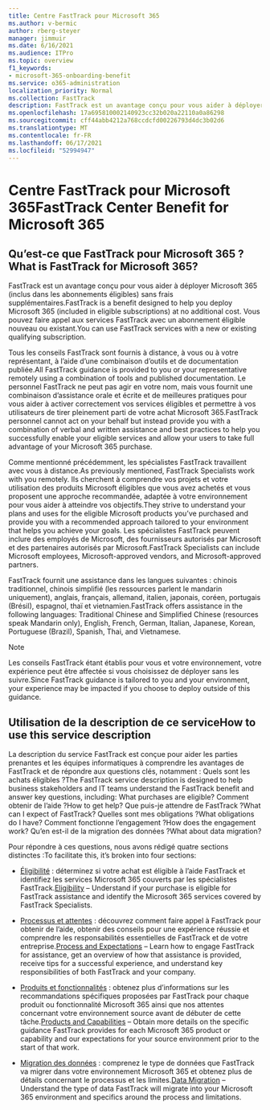 ```yaml
---
title: Centre FastTrack pour Microsoft 365
ms.author: v-bermic
author: rberg-steyer
manager: jimmuir
ms.date: 6/16/2021
ms.audience: ITPro
ms.topic: overview
f1_keywords:
- microsoft-365-onboarding-benefit
ms.service: o365-administration
localization_priority: Normal
ms.collection: FastTrack
description: FastTrack est un avantage conçu pour vous aider à déployer Microsoft 365 (inclus dans les abonnements éligibles) sans frais supplémentaires. Vous pouvez faire appel aux services FastTrack avec un abonnement éligible nouveau ou existant.
ms.openlocfilehash: 17a695810002140923cc32b020a22110a0a86298
ms.sourcegitcommit: cff44abb4212a768ccdcfd00226793d4dc3b02d6
ms.translationtype: MT
ms.contentlocale: fr-FR
ms.lasthandoff: 06/17/2021
ms.locfileid: "52994947"
---
```

# <a name="fasttrack-center-benefit-for-microsoft-365"></a><span data-ttu-id="2922c-104">Centre FastTrack pour Microsoft 365</span><span class="sxs-lookup"><span data-stu-id="2922c-104">FastTrack Center Benefit for Microsoft 365</span></span>

## <a name="what-is-fasttrack-for-microsoft-365"></a><span data-ttu-id="2922c-105">Qu’est-ce que FastTrack pour Microsoft 365 ?</span><span class="sxs-lookup"><span data-stu-id="2922c-105">What is FastTrack for Microsoft 365?</span></span>

<span data-ttu-id="2922c-106">FastTrack est un avantage conçu pour vous aider à déployer Microsoft 365 (inclus dans les abonnements éligibles) sans frais supplémentaires.</span><span class="sxs-lookup"><span data-stu-id="2922c-106">FastTrack is a benefit designed to help you deploy Microsoft 365 (included in eligible subscriptions) at no additional cost.</span></span> <span data-ttu-id="2922c-107">Vous pouvez faire appel aux services FastTrack avec un abonnement éligible nouveau ou existant.</span><span class="sxs-lookup"><span data-stu-id="2922c-107">You can use FastTrack services with a new or existing qualifying subscription.</span></span>

<span data-ttu-id="2922c-108">Tous les conseils FastTrack sont fournis à distance, à vous ou à votre représentant, à l’aide d’une combinaison d’outils et de documentation publiée.</span><span class="sxs-lookup"><span data-stu-id="2922c-108">All FastTrack guidance is provided to you or your representative remotely using a combination of tools and published documentation.</span></span> <span data-ttu-id="2922c-109">Le personnel FastTrack ne peut pas agir en votre nom, mais vous fournit une combinaison d’assistance orale et écrite et de meilleures pratiques pour vous aider à activer correctement vos services éligibles et permettre à vos utilisateurs de tirer pleinement parti de votre achat Microsoft 365.</span><span class="sxs-lookup"><span data-stu-id="2922c-109">FastTrack personnel cannot act on your behalf but instead provide you with a combination of verbal and written assistance and best practices to help you successfully enable your eligible services and allow your users to take full advantage of your Microsoft 365 purchase.</span></span>

<span data-ttu-id="2922c-110">Comme mentionné précédemment, les spécialistes FastTrack travaillent avec vous à distance.</span><span class="sxs-lookup"><span data-stu-id="2922c-110">As previously mentioned, FastTrack Specialists work with you remotely.</span></span> <span data-ttu-id="2922c-111">Ils cherchent à comprendre vos projets et votre utilisation des produits Microsoft éligibles que vous avez achetés et vous proposent une approche recommandée, adaptée à votre environnement pour vous aider à atteindre vos objectifs.</span><span class="sxs-lookup"><span data-stu-id="2922c-111">They strive to understand your plans and uses for the eligible Microsoft products you’ve purchased and provide you with a recommended approach tailored to your environment that helps you achieve your goals.</span></span> <span data-ttu-id="2922c-112">Les spécialistes FastTrack peuvent inclure des employés de Microsoft, des fournisseurs autorisés par Microsoft et des partenaires autorisés par Microsoft.</span><span class="sxs-lookup"><span data-stu-id="2922c-112">FastTrack Specialists can include Microsoft employees, Microsoft-approved vendors, and Microsoft-approved partners.</span></span>

<span data-ttu-id="2922c-113">FastTrack fournit une assistance dans les langues suivantes : chinois traditionnel, chinois simplifié (les ressources parlent le mandarin uniquement), anglais, français, allemand, italien, japonais, coréen, portugais (Brésil), espagnol, thaï et vietnamien.</span><span class="sxs-lookup"><span data-stu-id="2922c-113">FastTrack offers assistance in the following languages: Traditional Chinese and Simplified Chinese (resources speak Mandarin only), English, French, German, Italian, Japanese, Korean, Portuguese (Brazil), Spanish, Thai, and Vietnamese.</span></span>

> [!NOTE]
> <span data-ttu-id="2922c-114">Les conseils FastTrack étant établis pour vous et votre environnement, votre expérience peut être affectée si vous choisissez de déployer sans les suivre.</span><span class="sxs-lookup"><span data-stu-id="2922c-114">Since FastTrack guidance is tailored to you and your environment, your experience may be impacted if you choose to deploy outside of this guidance.</span></span>

## <a name="how-to-use-this-service-description"></a><span data-ttu-id="2922c-115">Utilisation de la description de ce service</span><span class="sxs-lookup"><span data-stu-id="2922c-115">How to use this service description</span></span>

<span data-ttu-id="2922c-116">La description du service FastTrack est conçue pour aider les parties prenantes et les équipes informatiques à comprendre les avantages de FastTrack et de répondre aux questions clés, notamment : Quels sont les achats éligibles ?</span><span class="sxs-lookup"><span data-stu-id="2922c-116">The FastTrack service description is designed to help business stakeholders and IT teams understand the FastTrack benefit and answer key questions, including: What purchases are eligible?</span></span> <span data-ttu-id="2922c-117">Comment obtenir de l’aide ?</span><span class="sxs-lookup"><span data-stu-id="2922c-117">How to get help?</span></span> <span data-ttu-id="2922c-118">Que puis-je attendre de FastTrack ?</span><span class="sxs-lookup"><span data-stu-id="2922c-118">What can I expect of FastTrack?</span></span> <span data-ttu-id="2922c-119">Quelles sont mes obligations ?</span><span class="sxs-lookup"><span data-stu-id="2922c-119">What obligations do I have?</span></span> <span data-ttu-id="2922c-120">Comment fonctionne l’engagement ?</span><span class="sxs-lookup"><span data-stu-id="2922c-120">How does the engagement work?</span></span> <span data-ttu-id="2922c-121">Qu’en est-il de la migration des données ?</span><span class="sxs-lookup"><span data-stu-id="2922c-121">What about data migration?</span></span>

<span data-ttu-id="2922c-122">Pour répondre à ces questions, nous avons rédigé quatre sections distinctes :</span><span class="sxs-lookup"><span data-stu-id="2922c-122">To facilitate this, it’s broken into four sections:</span></span>

  - <span data-ttu-id="2922c-123">[Éligibilité](eligibility.md) : déterminez si votre achat est éligible à l’aide FastTrack et identifiez les services Microsoft 365 couverts par les spécialistes FastTrack.</span><span class="sxs-lookup"><span data-stu-id="2922c-123">[Eligibility](eligibility.md) – Understand if your purchase is eligible for FastTrack assistance and identify the Microsoft 365 services covered by FastTrack Specialists.</span></span>

  - <span data-ttu-id="2922c-124">[Processus et attentes](process-and-expectations.md) : découvrez comment faire appel à FastTrack pour obtenir de l’aide, obtenir des conseils pour une expérience réussie et comprendre les responsabilités essentielles de FastTrack et de votre entreprise.</span><span class="sxs-lookup"><span data-stu-id="2922c-124">[Process and Expectations](process-and-expectations.md) – Learn how to engage FastTrack for assistance, get an overview of how that assistance is provided, receive tips for a successful experience, and understand key responsibilities of both FastTrack and your company.</span></span>

  - <span data-ttu-id="2922c-125">[Produits et fonctionnalités](products-and-capabilities.md) : obtenez plus d’informations sur les recommandations spécifiques proposées par FastTrack pour chaque produit ou fonctionnalité Microsoft 365 ainsi que nos attentes concernant votre environnement source avant de débuter de cette tâche.</span><span class="sxs-lookup"><span data-stu-id="2922c-125">[Products and Capabilities](products-and-capabilities.md) – Obtain more details on the specific guidance FastTrack provides for each Microsoft 365 product or capability and our expectations for your source environment prior to the start of that work.</span></span>

  - <span data-ttu-id="2922c-126">[Migration des données](data-migration.md) : comprenez le type de données que FastTrack va migrer dans votre environnement Microsoft 365 et obtenez plus de détails concernant le processus et les limites.</span><span class="sxs-lookup"><span data-stu-id="2922c-126">[Data Migration](data-migration.md) – Understand the type of data FastTrack will migrate into your Microsoft 365 environment and specifics around the process and limitations.</span></span>
